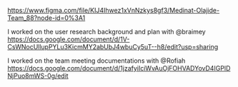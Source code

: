 https://www.figma.com/file/KIJ4Ihwez1xVnNzkys8gf3/Medinat-Olajide-Team_88?node-id=0%3A1

I worked on the user research background and plan with @braimey 
https://docs.google.com/document/d/1V-CsWNocUllupPYLu3KicmMY2abUbJ4wbuCy5uT--h8/edit?usp=sharing

I worked on the team meeting documentations with @Rofiah https://docs.google.com/document/d/1jzafyiIciWvAuOjFOHVADYovD4IGPlDNjPuo8mWS-0g/edit
